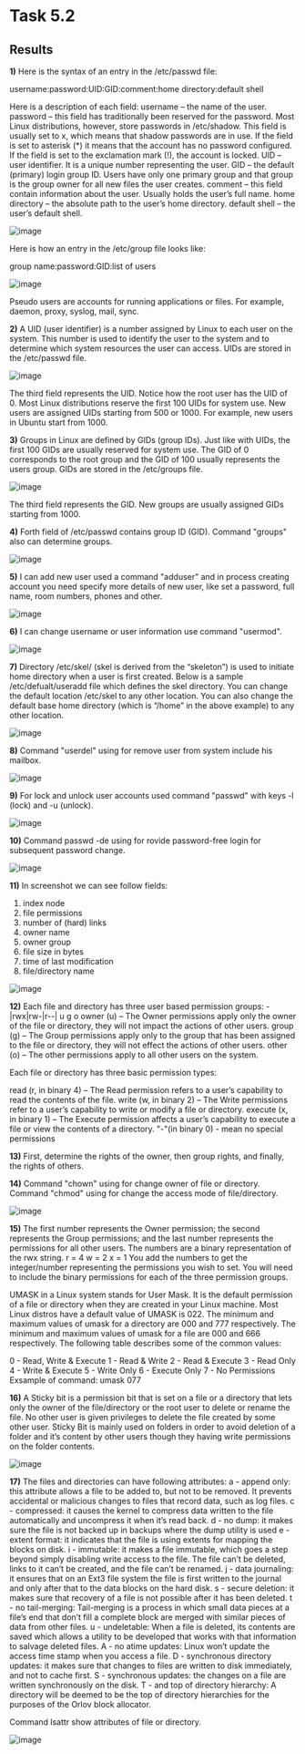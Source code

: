 # Task 5.2


## Results 

**1)** Here is the syntax of an entry in the /etc/passwd file:

username:password:UID:GID:comment:home directory:default shell

Here is a description of each field:
username – the name of the user.
password – this field has traditionally been reserved for the password. Most Linux distributions, however, store passwords in /etc/shadow. This field is usually set to x, which means that shadow passwords are in use. If the field is set to asterisk (*) it means that the account has no password configured. If the field is set to the exclamation mark (!), the account is locked.
UID – user identifier. It is a unique number representing the user.
GID – the default (primary) login group ID. Users have only one primary group and that group is the group owner for all new files the user creates.
comment – this field contain information about the user. Usually holds the user’s full name.
home directory – the absolute path to the user’s home directory.
default shell – the user’s default shell.

![image](https://user-images.githubusercontent.com/42848618/145689087-6e862f22-1f80-42a0-9a94-a5faf39b7d72.png)

Here is how an entry in the /etc/group file looks like:

group name:password:GID:list of users

![image](https://user-images.githubusercontent.com/42848618/145689095-34f9b282-6014-4a19-a050-9c391b877df1.png)

Pseudo users are accounts for running applications or files. For example, daemon, proxy, syslog, mail, sync.



**2)** A UID (user identifier) is a number assigned by Linux to each user on the system. This number is used to identify the user to the system and to determine which system resources the user can access. UIDs are stored in the /etc/passwd file.

![image](https://user-images.githubusercontent.com/42848618/145690244-613d3c16-738a-4d4f-9669-7200aee81747.png)

The third field represents the UID. Notice how the root user has the UID of 0. Most Linux distributions reserve the first 100 UIDs for system use. New users are assigned UIDs starting from 500 or 1000. For example, new users in Ubuntu start from 1000.



**3)** Groups in Linux are defined by GIDs (group IDs). Just like with UIDs, the first 100 GIDs are usually reserved for system use. The GID of 0 corresponds to the root group and the GID of 100 usually represents the users group. GIDs are stored in the /etc/groups file.

![image](https://user-images.githubusercontent.com/42848618/145690311-02feef3d-6844-439c-8b15-fbec0754790a.png)

The third field represents the GID. New groups are usually assigned GIDs starting from 1000.



**4)** Forth field of /etc/passwd contains group ID (GID). Command "groups" also can determine groups.

![image](https://user-images.githubusercontent.com/42848618/145690420-7c2e7678-2436-4ea9-bb49-a371416bded4.png)



**5)** I can add new user used a command "adduser" and in process creating account you need specify more details of new user, like set a password, full name, room numbers, phones and other.

![image](https://user-images.githubusercontent.com/42848618/145690839-f2d2bee9-b54e-4f13-ae93-b165d62851b2.png)



**6)** I can change username or user information use command "usermod".

![image](https://user-images.githubusercontent.com/42848618/145691048-06d50082-641c-4bd3-91a9-d244d330bde2.png)



**7)** Directory /etc/skel/ (skel is derived from the “skeleton”) is used to initiate home directory when a user is first created.
Below is a sample /etc/defualt/useradd file which defines the skel directory. You can change the default location /etc/skel to any other location.
You can also change the default base home directory (which is “/home” in the above example) to any other location.

![image](https://user-images.githubusercontent.com/42848618/145691216-0c6b6bb0-7290-4f2f-86bd-9d69cdc7a2e8.png)



**8)** Command "userdel" using for remove user from system include his mailbox.

![image](https://user-images.githubusercontent.com/42848618/145691704-ee207108-41e8-4595-b2fd-4d4f6c99cbac.png)



**9)** For lock and unlock user accounts used command "passwd" with keys -l (lock) and -u (unlock).

![image](https://user-images.githubusercontent.com/42848618/145691834-dcb6fc2e-a4f5-404e-8086-c5655c067a54.png)



**10)** Command passwd -de using for rovide password-free login for subsequent password change.

![image](https://user-images.githubusercontent.com/42848618/145691980-49a5d779-1c90-4a0e-8e59-4b3192e5a16d.png)



**11)** In screenshot we can see follow fields:
1. index node
2. file permissions 
3. number of (hard) links
4. owner name
5. owner group
6. file size in bytes
7. time of last modification 
8. file/directory name
 
![image](https://user-images.githubusercontent.com/42848618/145862108-a3f33b9f-b721-421c-af70-7b166f3d76db.png)



**12)** Each file and directory has three user based permission groups:
-|rwx|rw-|r--|
   u   g   o
owner (u) – The Owner permissions apply only the owner of the file or directory, they will not impact the actions of other users.
group (g) – The Group permissions apply only to the group that has been assigned to the file or directory, they will not effect the actions of other users.
other (o) – The other permissions apply to all other users on the system.

Each file or directory has three basic permission types:

read (r, in binary 4) – The Read permission refers to a user’s capability to read the contents of the file.
write (w, in binary 2) – The Write permissions refer to a user’s capability to write or modify a file or directory.
execute (x, in binary 1) – The Execute permission affects a user’s capability to execute a file or view the contents of a directory.
"-"(in binary 0) - mean no special permissions 



**13)** First, determine the rights of the owner, then group rights, and finally, the rights of others.



**14)** Command "chown" using for change owner of file or directory. Command "chmod" using for change the access mode of file/directory. 

![image](https://user-images.githubusercontent.com/42848618/145867243-9da7e688-27ac-4deb-89bd-789002c5944e.png)



**15)** The first number represents the Owner permission; the second represents the Group permissions; and the last number represents the permissions for all other users. The numbers are a binary representation of the rwx string.
r = 4
w = 2
x = 1
You add the numbers to get the integer/number representing the permissions you wish to set. You will need to include the binary permissions for each of the three permission groups.

UMASK in a Linux system stands for User Mask. It is the default permission of a file or directory when they are created in your Linux machine.
Most Linux distros have a default value of UMASK is 022.
The minimum and maximum values of umask for a directory are 000 and 777 respectively. The minimum and maximum values of umask for a file are 000 and 666 respectively. The following table describes some of the common values:

0 - Read, Write & Execute
1 - Read & Write
2 - Read & Execute
3 - Read Only
4 - Write & Execute
5 - Write Only
6 - Execute Only
7 - No Permissions
Exsample of command: umask 077



**16)** A Sticky bit is a permission bit that is set on a file or a directory that lets only the owner of the file/directory or the root user to delete or rename the file. No other user is given privileges to delete the file created by some other user. Sticky Bit is mainly used on folders in order to avoid deletion of a folder and it’s content by other users though they having write permissions on the folder contents.

![image](https://user-images.githubusercontent.com/42848618/145870801-071864b8-17f0-4fa3-9308-bfff534f0a16.png)



**17)** The files and directories can have following attributes:
a - append only: this attribute allows a file to be added to, but not to be removed. It prevents accidental or malicious changes to files that record data, such as log files.
c - compressed: it causes the kernel to compress data written to the file automatically and uncompress it when it’s read back.
d - no dump: it makes sure the file is not backed up in backups where the dump utility is used
e - extent format: it indicates that the file is using extents for mapping the blocks on disk.
i - immutable: it makes a file immutable, which goes a step beyond simply disabling write access to the file. The file can’t be deleted, links to it can’t be created, and the file can’t be renamed.
j - data journaling: it ensures that on an Ext3 file system the file is first written to the journal and only after that to the data blocks on the hard disk.
s - secure deletion: it makes sure that recovery of a file is not possible after it has been deleted.
t - no tail-merging: Tail-merging is a process in which small data pieces at a file’s end that don’t fill a complete block are merged with similar pieces of data from other files.
u - undeletable: When a file is deleted, its contents are saved which allows a utility to be developed that works with that information to salvage deleted files.
A - no atime updates: Linux won’t update the access time stamp when you access a file.
D - synchronous directory updates: it makes sure that changes to files are written to disk immediately, and not to cache first.
S - synchronous updates: the changes on a file are written synchronously on the disk.
T - and top of directory hierarchy: A directory will be deemed to be the top of directory hierarchies for the purposes of the Orlov block allocator.

Command lsattr show attributes of file or directory.

![image](https://user-images.githubusercontent.com/42848618/145871582-f951701e-0ac4-47ae-9ecf-5c72051c74f7.png)

